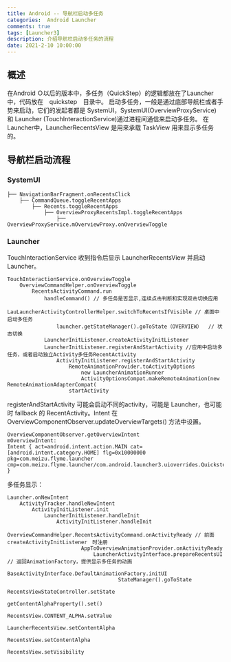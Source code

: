 ```yaml
---
title: Android -- 导航栏启动多任务
categories:  Android Launcher
comments: true
tags: [Launcher3]
description: 介绍导航栏启动多任务的流程
date: 2021-2-10 10:00:00
---
```


## 概述

在Android Ｏ以后的版本中，多任务（QuickStep）的逻辑都放在了Launcher中，代码放在　quickstep　目录中。
启动多任务，一般是通过底部导航栏或者手势来启动，它们的发起者都是 SystemUI，SystemUI(OverviewProxyService) 和 Launcher
(TouchInteractionService)通过进程间通信来启动多任务。
在Launcher中，LauncherRecentsView 是用来承载 TaskView 用来显示多任务的。

## 导航栏启动流程

### SystemUI

```
├── NavigationBarFragment.onRecentsClick
    ├── CommandQueue.toggleRecentApps
        ├── Recents.toggleRecentApps
            ├── OverviewProxyRecentsImpl.toggleRecentApps
                ├── OverviewProxyService.mOverviewProxy.onOverviewToggle
```

### Launcher

TouchInteractionService 收到指令后显示 LauncherRecentsView 并启动 Launcher。

```
TouchInteractionService.onOverviewToggle
    OverviewCommandHelper.onOverviewToggle
        RecentsActivityCommand.run
            handleCommand() // 多任务是否显示,连续点击判断和实现双击切换应用
            LauLauncherActivityControllerHelper.switchToRecentsIfVisible // 桌面中启动多任务
                launcher.getStateManager().goToState（OVERVIEW）  // 状态切换
            LauncherInitListener.createActivityInitListener
            LauncherInitListener.registerAndStartActivity //应用中启动多任务，或者启动独立Activity多任务RecentActivity
                ActivityInitListener.registerAndStartActivity
                    RemoteAnimationProvider.toActivityOptions
                        new LauncherAnimationRunner
                        ActivityOptionsCompat.makeRemoteAnimation(new RemoteAnimationAdapterCompat(
                    startActivity
```

registerAndStartActivity 可能会启动不同的activity，可能是 Launcher，也可能时 fallback 的 RecentActivity。Intent 在 OverviewComponentObserver.updateOverviewTargets() 方法中设置。

```
OverviewComponentObserver.getOverviewIntent
mOverviewIntent:
Intent { act=android.intent.action.MAIN cat=[android.intent.category.HOME] flg=0x10000000 pkg=com.meizu.flyme.launcher cmp=com.meizu.flyme.launcher/com.android.launcher3.uioverrides.QuickstepLauncher }
```

多任务显示：

```
Launcher.onNewIntent
    ActivityTracker.handleNewIntent
        ActivityInitListener.init
            LauncherInitListener.handleInit
                ActivityInitListener.handleInit
                    OverviewCommandHelper.RecentsActivityCommand.onActivityReady // 前面　createActivityInitListener　时注册
                        AppToOverviewAnimationProvider.onActivityReady
                            LauncherActivityInterface.prepareRecentsUI  // 返回AnimationFactory，提供显示多任务的动画
                                BaseActivityInterface.DefaultAnimationFactory.initUI
                                    StateManager().goToState
                                        RecentsViewStateController.setState
                                            getContentAlphaProperty().set()
                                                RecentsView.CONTENT_ALPHA.setValue
                                                    LauncherRecentsView.setContentAlpha
                                                        RecentsView.setContentAlpha
                                                            RecentsView.setVisibility
                    
```